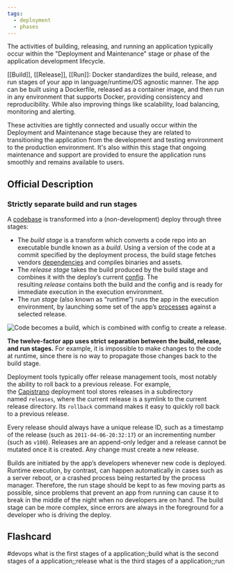 ```yaml
---
tags:
  - deployment
  - phases
---
```

The activities of building, releasing, and running an application typically occur within the "Deployment and Maintenance" stage or phase of the application development lifecycle.

[[Build]], [[Release]], [[Run]]: Docker standardizes the build, release, and run stages of your app in language/runtime/OS agnostic manner. The app can be built using a Dockerfile, released as a container image, and then run in any environment that supports Docker, providing consistency and reproducibility. While also improving things like scalability, load balancing, monitoring and alerting.

These activities are tightly connected and usually occur within the Deployment and Maintenance stage because they are related to transitioning the application from the development and testing environment to the production environment. It's also within this stage that ongoing maintenance and support are provided to ensure the application runs smoothly and remains available to users.

## Official Description
### Strictly separate build and run stages

A [codebase](https://12factor.net/codebase) is transformed into a (non-development) deploy through three stages:

- The _build stage_ is a transform which converts a code repo into an executable bundle known as a _build_. Using a version of the code at a commit specified by the deployment process, the build stage fetches vendors [dependencies](https://12factor.net/dependencies) and compiles binaries and assets.
- The _release stage_ takes the build produced by the build stage and combines it with the deploy’s current [config](https://12factor.net/config). The resulting _release_ contains both the build and the config and is ready for immediate execution in the execution environment.
- The _run stage_ (also known as “runtime”) runs the app in the execution environment, by launching some set of the app’s [processes](https://12factor.net/processes) against a selected release.

![Code becomes a build, which is combined with config to create a release.](https://12factor.net/images/release.png)

**The twelve-factor app uses strict separation between the build, release, and run stages.** For example, it is impossible to make changes to the code at runtime, since there is no way to propagate those changes back to the build stage.

Deployment tools typically offer release management tools, most notably the ability to roll back to a previous release. For example, the [Capistrano](https://github.com/capistrano/capistrano/wiki) deployment tool stores releases in a subdirectory named `releases`, where the current release is a symlink to the current release directory. Its `rollback` command makes it easy to quickly roll back to a previous release.

Every release should always have a unique release ID, such as a timestamp of the release (such as `2011-04-06-20:32:17`) or an incrementing number (such as `v100`). Releases are an append-only ledger and a release cannot be mutated once it is created. Any change must create a new release.

Builds are initiated by the app’s developers whenever new code is deployed. Runtime execution, by contrast, can happen automatically in cases such as a server reboot, or a crashed process being restarted by the process manager. Therefore, the run stage should be kept to as few moving parts as possible, since problems that prevent an app from running can cause it to break in the middle of the night when no developers are on hand. The build stage can be more complex, since errors are always in the foreground for a developer who is driving the deploy.

## Flashcard
#devops
what is the first stages of a application;;build
what is the second stages of a application;;release
what is the third stages of a application;;run